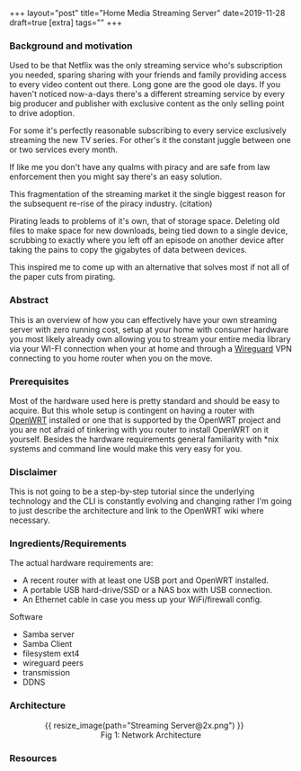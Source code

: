 +++
layout="post"
title="Home Media Streaming Server"
date=2019-11-28
draft=true
[extra]
tags=""
+++

### Background and motivation

Used to be that Netflix was the only streaming service who's subscription you needed,
sparing sharing with your friends and family providing access to every video content out there.
Long gone are the good ole days. If you haven't noticed now-a-days there's a different streaming
service by every big producer and publisher with exclusive content as the only selling
point to drive adoption.

For some it's perfectly reasonable subscribing to every service exclusively streaming
the new TV series. For other's it the constant juggle between one or two services every month.

<!-- more -->

If like me you don't have any qualms with piracy and are safe from law enforcement
then you might say there's an easy solution.

This fragmentation of the streaming market it the single biggest reason for the
subsequent re-rise of the piracy industry. (citation)

Pirating leads to problems of it's own, that of storage space. Deleting old files to make space for
new downloads, being tied down to a single device, scrubbing to 
exactly where you left off an episode on another device after taking the pains to 
copy the gigabytes of data between devices.

This inspired me to come up with an alternative that solves most if not all
of the paper cuts from pirating.

### Abstract

This is an overview of how you can effectively have your own streaming server 
with zero running cost, setup at your home with consumer hardware you most likely
already own allowing you to stream your entire media library via your WI-FI 
connection when your at home and through a [Wireguard] VPN connecting to you home
router when you on the move.

### Prerequisites

Most of the hardware used here is pretty standard and should be easy to acquire.
But this whole setup is contingent on having a router with [OpenWRT] installed
or one that is supported by the OpenWRT project and you are not afraid of tinkering
with you router to install OpenWRT on it yourself.
Besides the hardware requirements general familiarity with *nix systems and
command line would make this very easy for you. 

### Disclaimer

This is not going to be a step-by-step tutorial since the underlying technology
and the CLI is constantly evolving and changing rather I'm going to just
describe the architecture and link to the OpenWRT wiki where necessary.

### Ingredients/Requirements

The actual hardware requirements are:
* A recent router with at least one USB port and OpenWRT installed.
* A portable USB hard-drive/SSD or a NAS box with USB connection.
* An Ethernet cable in case you mess up your WiFi/firewall config.

Software
* Samba server
* Samba Client
* filesystem ext4
* wireguard peers
* transmission
* DDNS

### Architecture

<figure style="width:75%;margin:auto;">
    {{ resize_image(path="Streaming Server@2x.png") }}
<figcaption style="text-align:center;">Fig 1: Network Architecture</figcaption>
</figure>

### Resources

[Wireguard]: https://wireguard.com
[OpenWRT]: https://openwrt.org
